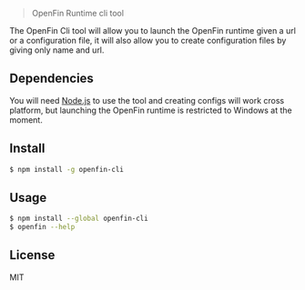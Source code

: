 > OpenFin Runtime cli tool

The OpenFin Cli tool will allow you to launch the OpenFin runtime given a url or a configuration file, it will also allow you to create configuration files by giving only name and url.

## Dependencies

You will need [Node.js](http://nodejs.org/) to use the tool and creating configs will work cross platform, but launching the OpenFin runtime is restricted to Windows at the moment.

## Install

```sh
$ npm install -g openfin-cli
```


## Usage

```sh
$ npm install --global openfin-cli
$ openfin --help
```


## License

MIT


[npm-url]: https://npmjs.org/package/openfin-cli
[npm-image]: https://badge.fury.io/js/openfin-cli.svg
[travis-url]: https://travis-ci.org/rdepena/openfin-cli
[travis-image]: https://travis-ci.org/rdepena/openfin-cli.svg?branch=master
[daviddm-url]: https://david-dm.org/rdepena/openfin-cli.svg?theme=shields.io
[daviddm-image]: https://david-dm.org/rdepena/openfin-cli
